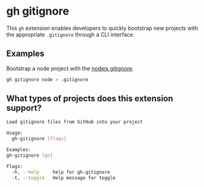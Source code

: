 # gh gitignore

This `gh` extension enables developers to quickly bootstrap new projects with the appropriate `.gitignore` through a CLI interface.

## Examples

Bootstrap a node project with the [nodejs gitignore](https://github.com/github/gitignore/blob/main/Node.gitignore).

```bash
gh gitignore node > .gitignore
```

## What types of projects does this extension support?

```bash
Load gitignore files from GitHub into your project

Usage:
  gh-gitignore [flags]

Examples:
gh-gitignore [go]

Flags:
  -h, --help     help for gh-gitignore
  -t, --toggle   Help message for toggle
```
